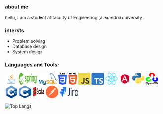 ### about me  
hello, I am a student at faculty of Engineering ,alexandria university . 
### intersts
- Problem solving
- Database design
- System design

### Languages and Tools:
<p align="center">

<a href="https://www.java.com/en/"> <img src="/assets/java.svg.png" alt="cplusplus" width="40" height="40" style="max-width: 100%;"></a>
<a href="https://spring.io/">  <img src="/assets/Spring_Framework.svg.png" alt="cplusplus" width="60" height="40" style="max-width: 100%;"></a>
<a href="https://www.mysql.com/">  <img src="/assets/Mysql_logo.png" alt="cplusplus" width="60" height="40" style="max-width: 100%;"></a>
<a>  <img src="/assets/CSS_and_HTML.svg.png" alt="cplusplus" width="60" height="40" style="max-width: 100%;"></a>
<a  href="https://www.javascript.com/">  <img src="/assets/JavaScript.png" alt="cplusplus" width="40" height="40" style="max-width: 100%;"></a>
<a href="https://www.typescriptlang.org/">  <img src="/assets/Typescript.svg.png" alt="cplusplus" width="40" height="40" style="max-width: 100%;"></a>
<a href="https://react.dev/">  <img src="/assets/React.svg.png" alt="cplusplus" width="40" height="40" style="max-width: 100%;"></a>
<a href="https://angular.io/"><img src="/assets/Angular_full_color_logo.svg.png" alt="cplusplus" width="40" height="40" style="max-width: 100%;"></a>
<a href="https://www.python.org/">  <img src="/assets/Python.svg.png" alt="cplusplus" width="40" height="40" style="max-width: 100%;"></a>
<a href="https://opencv.org/">  <img src="/assets/OpenCV.png" alt="cplusplus" width="40" height="40" style="max-width: 100%;"></a>
<a href="https://cplusplus.com/">  <img src="/assets/c++.png" alt="cplusplus" width="40" height="40" style="max-width: 100%;"></a>
<a>  <img src="/assets/c.png" alt="cplusplus" width="40" height="40" style="max-width: 100%;"></a>
<a href="https://www.scala-lang.org/">  <img src="/assets/Scala.svg.png" alt="cplusplus" width="40" height="40" style="max-width: 100%;"></a>
<a href="https://www.postman.com/">  <img src="/assets/postman-icon.svg" alt="cplusplus" width="40" height="40" style="max-width: 100%;"></a>
<a href="https://www.atlassian.com/software/jira">  <img src="/assets/Jira_Logo.svg.png" alt="cplusplus" width="60" height="40" style="max-width: 100%;"></a>
</p>

![Top Langs](https://github-readme-stats.vercel.app/api/top-langs/?username=mariamgerges575&layout=compact)


<!--
**mariamgerges575/mariamgerges575** is a ✨ _special_ ✨ repository because its `README.md` (this file) appears on your GitHub profile.

Here are some ideas to get you started:

- 🔭 I’m currently working on ...
- 🌱 I’m currently learning ...
- 👯 I’m looking to collaborate on ...
- 🤔 I’m looking for help with ...
- 💬 Ask me about ...
- 📫 How to reach me: ...
- 😄 Pronouns: ...
- ⚡ Fun fact: ...
-->
